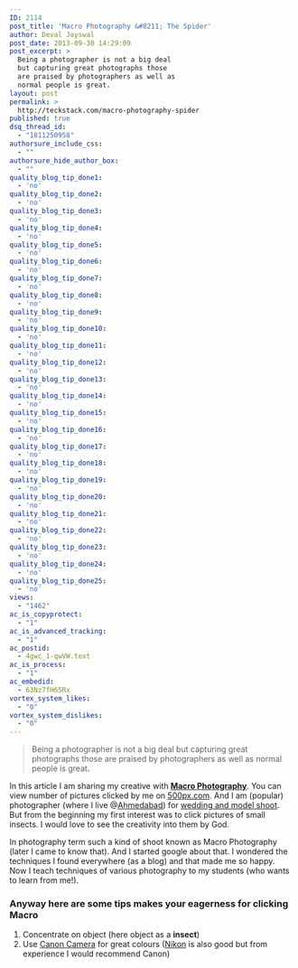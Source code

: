```yaml
---
ID: 2114
post_title: 'Macro Photography &#8211; The Spider'
author: Deval Jayswal
post_date: 2013-09-30 14:29:09
post_excerpt: >
  Being a photographer is not a big deal
  but capturing great photographs those
  are praised by photographers as well as
  normal people is great.
layout: post
permalink: >
  http://teckstack.com/macro-photography-spider
published: true
dsq_thread_id:
  - "1811250958"
authorsure_include_css:
  - ""
authorsure_hide_author_box:
  - ""
quality_blog_tip_done1:
  - 'no'
quality_blog_tip_done2:
  - 'no'
quality_blog_tip_done3:
  - 'no'
quality_blog_tip_done4:
  - 'no'
quality_blog_tip_done5:
  - 'no'
quality_blog_tip_done6:
  - 'no'
quality_blog_tip_done7:
  - 'no'
quality_blog_tip_done8:
  - 'no'
quality_blog_tip_done9:
  - 'no'
quality_blog_tip_done10:
  - 'no'
quality_blog_tip_done11:
  - 'no'
quality_blog_tip_done12:
  - 'no'
quality_blog_tip_done13:
  - 'no'
quality_blog_tip_done14:
  - 'no'
quality_blog_tip_done15:
  - 'no'
quality_blog_tip_done16:
  - 'no'
quality_blog_tip_done17:
  - 'no'
quality_blog_tip_done18:
  - 'no'
quality_blog_tip_done19:
  - 'no'
quality_blog_tip_done20:
  - 'no'
quality_blog_tip_done21:
  - 'no'
quality_blog_tip_done22:
  - 'no'
quality_blog_tip_done23:
  - 'no'
quality_blog_tip_done24:
  - 'no'
quality_blog_tip_done25:
  - 'no'
views:
  - "1462"
ac_is_copyprotect:
  - "1"
ac_is_advanced_tracking:
  - "1"
ac_postid:
  - 4gwc_1-qwVW.text
ac_is_process:
  - "1"
ac_embedid:
  - 63Nz7fH65Rx
vortex_system_likes:
  - "0"
vortex_system_dislikes:
  - "0"
---
```

<blockquote>Being a photographer is not a big deal but capturing great photographs those are praised by photographers as well as normal people is great<strong>.</strong></blockquote>
In this article I am sharing my creative with <a title="Macro Photography" href="http://en.wikipedia.org/wiki/Macro_photography" target="_blank"><strong>Macro Photography</strong></a>. You can view number of pictures clicked by me on <a title="Deval Jayswal on 500PX" href="http://500px.com/DevJayswal" target="_blank">500px.com</a>. And I am (popular) photographer (where I live @<a title="Ahmedabad on Google Map" href="https://www.google.co.in/maps/preview/place/ahmedabad+map/@23.0203456,72.5797426,11z/data=!3m1!4b1!4m2!3m1!1s0x395e848aba5bd449:0x4fcedd11614f6516" target="_blank">Ahmedabad</a>) for <a title="Deval Jayswal's Photography" href="https://www.facebook.com/deval.jayswal.photography" target="_blank">wedding and model shoot</a>. But from the beginning my first interest was to click pictures of small insects. I would love to see the creativity into them by God.

In photography term such a kind of shoot known as Macro Photography (later I came to know that). And I started google about that. I wondered the techniques I found everywhere (as a blog) and that made me so happy. Now I teach techniques of various photography to my students (who wants to learn from me!).
<h3>Anyway here are some tips makes your eagerness for clicking Macro</h3>
<ol>
	<li>Concentrate on object (here object as a <strong>insect</strong>)</li>
	<li>Use <a title="Buy Canon EOS 1100D SLR from Flipkart.com" href="http://www.flipkart.com/canon-eos-1100d-slr/p/itmd37hqu6ck5a5t?pid=CAMD37HNXMXGRYGV&amp;affid=kukutecco" target="_blank">Canon Camera</a> for great colours (<a title="Buy Nikon D3200 SLR from Flipkart.com" href="http://www.flipkart.com/nikon-d3200-slr/p/itmda6rk4qb3krp8?pid=CAMDA6RJERF8HS4G&amp;affid=kukutecco" target="_blank">Nikon</a> is also good but from experience I would recommend Canon)</li>
</ol>